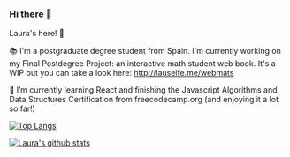 ### Hi there 👋
Laura's here! :cherry_blossom:

📚 I'm a postgraduate degree student from Spain. I'm currently working on my Final Postdegree Project: an interactive math student web book. It's a WIP but you can take a look here: http://lauselfe.me/webmats

🌱 I’m currently learning React and finishing the Javascript Algorithms and Data Structures Certification from freecodecamp.org (and enjoying it a lot so far!)

[![Top Langs](https://github-readme-stats.vercel.app/api/top-langs/?username=lauselfe)](https://github.com/lauselfe/github-readme-stats)

[![Laura's github stats](https://github-readme-stats.vercel.app/api?username=lauselfe)](https://github.com/lauselfe/github-readme-stats&count_private=true)

<!--
**lauselfe/lauselfe** is a ✨ _special_ ✨ repository because its `README.md` (this file) appears on your GitHub profile.

Here are some ideas to get you started:

- 🔭 I’m currently working on my Final Postdegree Project!
- 🌱 I’m currently learning ...
- 👯 I’m looking to collaborate on ...
- 🤔 I’m looking for help with ...
- 💬 Ask me about ...
- 📫 How to reach me: ...
- 😄 Pronouns: ...
- ⚡ Fun fact: ...
- 🔭 I’m currently working on my Final Postdegree Project!
-->
